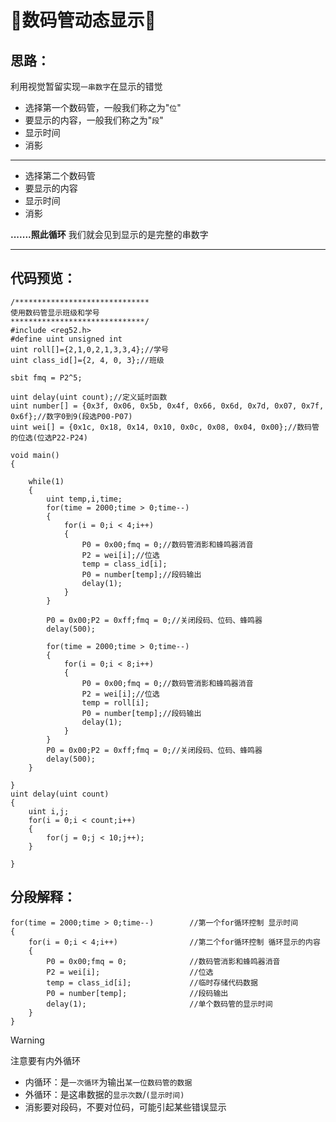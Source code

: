 # 📱数码管动态显示📱
## 思路：

利用视觉暂留实现`一串数字`在显示的错觉
- 选择第一个数码管，一般我们称之为"`位`"
- 要显示的内容，一般我们称之为"`段`"
- 显示时间
- 消影
---
- 选择第二个数码管
- 要显示的内容
- 显示时间
- 消影

**.......照此循环**
我们就会见到显示的是完整的串数字

---
## 代码预览：

```
/******************************
使用数码管显示班级和学号 
******************************/
#include <reg52.h>
#define uint unsigned int
uint roll[]={2,1,0,2,1,3,3,4};//学号
uint class_id[]={2, 4, 0, 3};//班级

sbit fmq = P2^5;

uint delay(uint count);//定义延时函数
uint number[] = {0x3f, 0x06, 0x5b, 0x4f, 0x66, 0x6d, 0x7d, 0x07, 0x7f, 0x6f};//数字0到9(段选P00-P07)
uint wei[] = {0x1c, 0x18, 0x14, 0x10, 0x0c, 0x08, 0x04, 0x00};//数码管的位选(位选P22-P24)

void main()
{
	
	while(1)
	{
		uint temp,i,time;
		for(time = 2000;time > 0;time--)
		{
			for(i = 0;i < 4;i++)
			{
				P0 = 0x00;fmq = 0;//数码管消影和蜂鸣器消音
				P2 = wei[i];//位选
				temp = class_id[i];
				P0 = number[temp];//段码输出
				delay(1);
			}
		}
		
		P0 = 0x00;P2 = 0xff;fmq = 0;//关闭段码、位码、蜂鸣器
		delay(500);
		
		for(time = 2000;time > 0;time--)
		{
			for(i = 0;i < 8;i++)
			{
				P0 = 0x00;fmq = 0;//数码管消影和蜂鸣器消音
				P2 = wei[i];//位选
				temp = roll[i];
				P0 = number[temp];//段码输出
				delay(1);
			}
		}
		P0 = 0x00;P2 = 0xff;fmq = 0;//关闭段码、位码、蜂鸣器
		delay(500);
	}
	
}
uint delay(uint count)
{
	uint i,j;
	for(i = 0;i < count;i++)
	{
		for(j = 0;j < 10;j++);
	}

}
```
## 分段解释：
```
for(time = 2000;time > 0;time--)        //第一个for循环控制 显示时间
{
	for(i = 0;i < 4;i++)                //第二个for循环控制 循环显示的内容
	{
		P0 = 0x00;fmq = 0;              //数码管消影和蜂鸣器消音
		P2 = wei[i];                    //位选
		temp = class_id[i];             //临时存储代码数据
		P0 = number[temp];              //段码输出
		delay(1);                       //单个数码管的显示时间
	}
}
```
> [!WARNING]
注意要有内外循环
- 内循环：是`一次循环`为输出`某一位数码管的数据`
- 外循环：是这串数据的`显示次数`/`(显示时间)`
- 消影要对段码，不要对位码，可能引起某些错误显示
